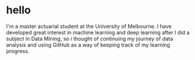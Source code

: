 # hello
 
 I'm a master actuarial student at the University of Melbourne. I have developed great interest in machine learning and deep learning after I did a subject in Data Mining, so i thought of continuing my journey of data analysis and using GitHub as a way of keeping track of my learning progress. 
